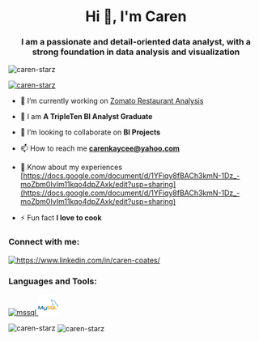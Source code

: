 <h1 align="center">Hi 👋, I'm Caren</h1>
<h3 align="center">I am a passionate and detail-oriented data analyst, with a strong foundation in data analysis and visualization</h3>

<p align="left"> <img src="https://komarev.com/ghpvc/?username=caren-starz&label=Profile%20views&color=0e75b6&style=flat" alt="caren-starz" /> </p>

<p align="left"> <a href="https://github.com/ryo-ma/github-profile-trophy"><img src="https://github-profile-trophy.vercel.app/?username=caren-starz" alt="caren-starz" /></a> </p>

- 🔭 I’m currently working on [Zomato Restaurant Analysis](https://public.tableau.com/views/CC_ZomatoRestaurantAnalysis/Dashboard1?:language=en-US&publish=yes&:sid=&:redirect=auth&:display_count=n&:origin=viz_share_link)

- 🌱 I am **A TripleTen BI Analyst Graduate**

- 👯 I’m looking to collaborate on **BI Projects**

- 📫 How to reach me **carenkaycee@yahoo.com**

- 📄 Know about my experiences [https://docs.google.com/document/d/1YFiqy8fBACh3kmN-1Dz_-moZbm0IvIm11kqo4dpZAxk/edit?usp=sharing](https://docs.google.com/document/d/1YFiqy8fBACh3kmN-1Dz_-moZbm0IvIm11kqo4dpZAxk/edit?usp=sharing)

- ⚡ Fun fact **I love to cook**

<h3 align="left">Connect with me:</h3>
<p align="left">
<a href="https://linkedin.com/in/https://www.linkedin.com/in/caren-coates/" target="blank"><img align="center" src="https://raw.githubusercontent.com/rahuldkjain/github-profile-readme-generator/master/src/images/icons/Social/linked-in-alt.svg" alt="https://www.linkedin.com/in/caren-coates/" height="30" width="40" /></a>
</p>

<h3 align="left">Languages and Tools:</h3>
<p align="left"> <a href="https://www.microsoft.com/en-us/sql-server" target="_blank" rel="noreferrer"> <img src="https://www.svgrepo.com/show/303229/microsoft-sql-server-logo.svg" alt="mssql" width="40" height="40"/> </a> <a href="https://www.mysql.com/" target="_blank" rel="noreferrer"> <img src="https://raw.githubusercontent.com/devicons/devicon/master/icons/mysql/mysql-original-wordmark.svg" alt="mysql" width="40" height="40"/> </a> </p>

<p><img align="left" src="https://github-readme-stats.vercel.app/api/top-langs?username=caren-starz&show_icons=true&locale=en&layout=compact" alt="caren-starz" /></p>

<p>&nbsp;<img align="center" src="https://github-readme-stats.vercel.app/api?username=caren-starz&show_icons=true&locale=en" alt="caren-starz" /></p>
